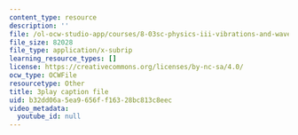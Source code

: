 ```yaml
---
content_type: resource
description: ''
file: /ol-ocw-studio-app/courses/8-03sc-physics-iii-vibrations-and-waves-fall-2016/b32dd06a5ea9656ff16328bc813c8eec_TjxR7lAwWhI.srt
file_size: 82028
file_type: application/x-subrip
learning_resource_types: []
license: https://creativecommons.org/licenses/by-nc-sa/4.0/
ocw_type: OCWFile
resourcetype: Other
title: 3play caption file
uid: b32dd06a-5ea9-656f-f163-28bc813c8eec
video_metadata:
  youtube_id: null
---
```

